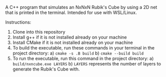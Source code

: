 A C++ program that simulates an NxNxN Rubik's Cube by using a 2D net that is printed in the terminal.
Intended for use with WSL/Linux.

Instructions:
  1) Clone into this repository
  2) Install g++ if it is not installed already on your machine
  3) Install CMake if it is not installed already on your machine
  4) To build the executable, run these commands in your terminal in the project directory:
    a) `cmake -s .B build`
    b) `cmake --build build`
  4) To run the executable, run this command in the project directory:
    a) `build/nxncube.exe LAYERS`
    b) `LAYERS` represents the number of layers to generate the Rubik's Cube with.
